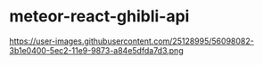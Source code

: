 # meteor-react-ghibli-api

https://user-images.githubusercontent.com/25128995/56098082-3b1e0400-5ec2-11e9-9873-a84e5dfda7d3.png

